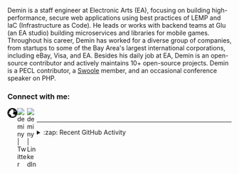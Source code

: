 Demin is a staff engineer at Electronic Arts (EA), focusing on building high-performance, secure web applications using best practices of LEMP and IaC (Infrastructure as Code). He leads or works with backend teams at Glu (an EA studio) building microservices and libraries for mobile games. Throughout his career, Demin has worked for a diverse group of companies, from startups to some of the Bay Area's largest international corporations, including eBay, Visa, and EA. Besides his daily job at EA, Demin is an open-source contributor and actively maintains 10+ open-source projects. Demin is a PECL contributor, a [Swoole](https://github.com/swoole) member, and an occasional conference speaker on PHP.

### Connect with me:

[<img align="left" alt="https://deminy.in" width="22px" src="https://raw.githubusercontent.com/iconic/open-iconic/master/svg/globe.svg" />][website]
[<img align="left" alt="deminy | Twitter" width="22px" src="https://cdn.jsdelivr.net/npm/simple-icons@v3/icons/twitter.svg" />][twitter]
[<img align="left" alt="deminy | LinkedIn" width="22px" src="https://cdn.jsdelivr.net/npm/simple-icons@v3/icons/linkedin.svg" />][linkedin]

<br />

[website]: https://deminy.in
[linkedin]: https://www.linkedin.com/in/deminy
[twitter]: https://twitter.com/deminy

---

<details>
  <summary>:zap: Recent GitHub Activity</summary>

<!--START_SECTION:activity-->
1. 🗣 Commented on [#58](https://github.com/swoole/docker-swoole/issues/58#issuecomment-2953596316) in [swoole/docker-swoole](https://github.com/swoole/docker-swoole)
2. 🔒 Closed issue [#58](https://github.com/swoole/docker-swoole/issues/58) in [swoole/docker-swoole](https://github.com/swoole/docker-swoole)
3. ❗ Opened issue [#212](https://github.com/couchbase/couchbase-php-client/issues/212) in [couchbase/couchbase-php-client](https://github.com/couchbase/couchbase-php-client)
4. 🎉 Merged PR [#43](https://github.com/swoole/ide-helper/pull/43) in [swoole/ide-helper](https://github.com/swoole/ide-helper)
5. 🚀 Published release [6.0.2](https://github.com/swoole/ide-helper/releases/tag/6.0.2) in [swoole/ide-helper](https://github.com/swoole/ide-helper)
<!--END_SECTION:activity-->

</details>
